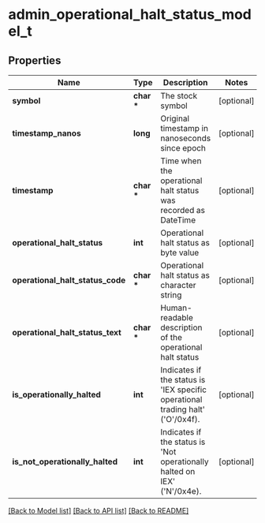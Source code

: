 # admin_operational_halt_status_model_t

## Properties
Name | Type | Description | Notes
------------ | ------------- | ------------- | -------------
**symbol** | **char \*** | The stock symbol | [optional] 
**timestamp_nanos** | **long** | Original timestamp in nanoseconds since epoch | [optional] 
**timestamp** | **char \*** | Time when the operational halt status was recorded as DateTime | [optional] 
**operational_halt_status** | **int** | Operational halt status as byte value | [optional] 
**operational_halt_status_code** | **char \*** | Operational halt status as character string | [optional] 
**operational_halt_status_text** | **char \*** | Human-readable description of the operational halt status | [optional] 
**is_operationally_halted** | **int** | Indicates if the status is &#39;IEX specific operational trading halt&#39; (&#39;O&#39;/0x4f). | [optional] 
**is_not_operationally_halted** | **int** | Indicates if the status is &#39;Not operationally halted on IEX&#39; (&#39;N&#39;/0x4e). | [optional] 

[[Back to Model list]](../README.md#documentation-for-models) [[Back to API list]](../README.md#documentation-for-api-endpoints) [[Back to README]](../README.md)


